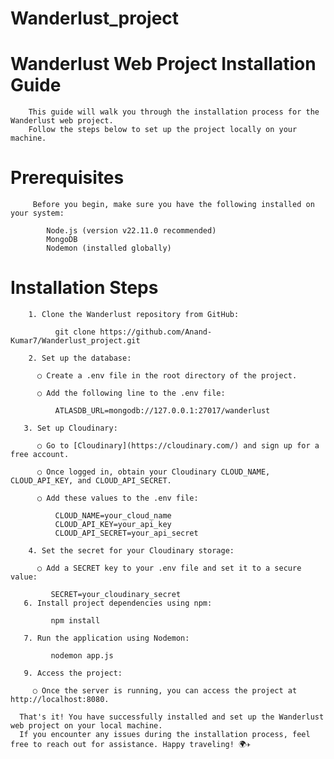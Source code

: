 ﻿# Wanderlust_project
# Wanderlust Web Project Installation Guide

        This guide will walk you through the installation process for the Wanderlust web project. 
        Follow the steps below to set up the project locally on your machine.

# Prerequisites

         Before you begin, make sure you have the following installed on your system:
    
            Node.js (version v22.11.0 recommended)
            MongoDB
            Nodemon (installed globally)
# Installation Steps

        1. Clone the Wanderlust repository from GitHub:
      
              git clone https://github.com/Anand-Kumar7/Wanderlust_project.git
      
        2. Set up the database:
      
          ○ Create a .env file in the root directory of the project.
      
          ○ Add the following line to the .env file:
          
              ATLASDB_URL=mongodb://127.0.0.1:27017/wanderlust
          
       3. Set up Cloudinary:
      
          ○ Go to [Cloudinary](https://cloudinary.com/) and sign up for a free account.
          
          ○ Once logged in, obtain your Cloudinary CLOUD_NAME, CLOUD_API_KEY, and CLOUD_API_SECRET.
          
          ○ Add these values to the .env file:
          
              CLOUD_NAME=your_cloud_name
              CLOUD_API_KEY=your_api_key
              CLOUD_API_SECRET=your_api_secret
              
        4. Set the secret for your Cloudinary storage:
      
          ○ Add a SECRET key to your .env file and set it to a secure value:
         
             SECRET=your_cloudinary_secret
       6. Install project dependencies using npm:
       
             npm install
             
       7. Run the application using Nodemon:
      
             nodemon app.js
             
       9. Access the project:
       
         ○ Once the server is running, you can access the project at http://localhost:8080.
    
      That's it! You have successfully installed and set up the Wanderlust web project on your local machine. 
      If you encounter any issues during the installation process, feel free to reach out for assistance. Happy traveling! 🌍✈️
      
    
    
    
    
    
    



